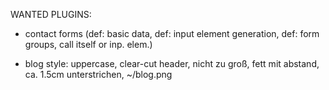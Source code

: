 WANTED PLUGINS:
- contact forms (def: basic data, def: input element generation, def: form groups, call itself or inp. elem.)

- blog style: uppercase, clear-cut header, nicht zu groß, fett mit abstand, ca. 1.5cm unterstrichen, ~/blog.png
